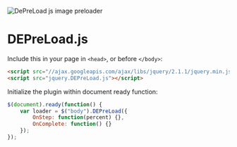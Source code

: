 ![DePreLoad js image preloader](https://cloud.githubusercontent.com/assets/8479569/6285799/848d8eba-b919-11e4-92c2-60fe9e7ef7e2.jpg "DePreLoad js image preloader")

DEPreLoad.js
=========

Include this in your page in `<head>`, or before `</body>`:

```html
<script src="//ajax.googleapis.com/ajax/libs/jquery/2.1.1/jquery.min.js"></script>
<script src="jquery.DEPreLoad.js"></script>
```

Initialize the plugin within document ready function:

```javascript
$(document).ready(function() {
    var loader = $("body").DEPreLoad({
        OnStep: function(percent) {},
        OnComplete: function() {}
    });
});
```
